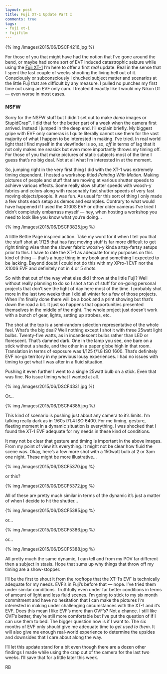 ```yaml
---
layout: post
title: Fuji XT-1 Update Part I
comments: true
tags:
- fuji xt-1
- fujifilm
---
```


{% img /images/2015/06/DSCF4216.jpg %}

For those of you that might have had the notion that I’ve gone around the bend, or maybe had some sort of EVF induced catastrophic seizure while using the [Fuji XT-1](()) I’m here to offer a first *real* update. Real in the sense that I spent the last couple of weeks shooting the living hell out of it. Consciously or subconsciously I chucked subject matter and scenarios at the little Fuji that are difficult by any measure. I pulled no punches my first time out using an EVF only cam. I treated it exactly like I would my Nikon Df — even worse in most cases.

### NSFW

<!--more-->

Sorry for the NSFW stuff but I didn’t set out to make *demo* images or StupidCrap™. I did that for the better part of a week when the camera first arrived. Instead I jumped in the deep end. I’ll explain briefly. My biggest gripe with EVF only cameras is I quite literally cannot use them for the vast majority of what I happen to be interested in making. I’ve tried. In real world light that I find myself in the viewfinder is so, so, *off* in terms of lag that it not only makes me seasick but even more importantly throws my timing off. For those of you that make pictures of static subjects most of the time I guess that’s no big deal. Not at all what I’m interested in at the moment. 

So, jumping right in the very first thing I did with the XT-1 was extremely timing dependent. I hosted a workshop titled *Painting With Motion*. Making pictures of people and stuff that are moving at various shutter speeds to achieve various effects.  Some really slow shutter speeds with woosh-y fabrics and colors along with reasonably fast shutter speeds of very fast moving objects/people. It was fun. As usual for this sort of thing I only made a few shots each setup as demos and examples. Contrary to what would have happened if I used the X100S EVF or other older cameras I’ve tried I didn’t completely embarrass myself — hey, when hosting a workshop you need to look like you know what you’re doing…

{% img /images/2015/06/DSCF3825.jpg %}

A little Bettie Page inspired action. Take my word for it when I tell you that the stuff shot at 1/125 that has fast moving stuff is far more difficult to get right timing wise than the slower fabric woosh-y kinda artsy-fartsy setups prior to this. I have to rate the XT-1 as adequate for my purposes on this kind of thing — that’s a huge thing in my book and something I expected to be lacking. Beyond doubt I could not do this with my XPro-1 EVF nor the X100S EVF and definitely not in 4 or 5 shots.

So with that out of the way what else did I throw at the little Fuji? Well without really planning to do so I shot a ton of stuff for on-going personal projects that don’t see the light of day here most of the time. I probably shot more in the last two weeks than I did all winter for a few of those projects. When I’m finally done there will be a book and a print showing but that’s down the road a bit. It just so happens that opportunities presented themselves in the middle of the night. The whole project just doesn’t work with a bunch of gear, lights, setting up strobes, etc.

The shot at the top is a semi-random selection representative of the whole feel. What’s the big deal? Well nothing except I shot it with three 25watt light bulbs. Twenty-five watts, as in incandescent bulbs rather than LED or florescent. That’s damned dark. One in the lamp you see, one bare on a stick without a shade, and the other in a paper globe high in that room. Translation in terms of exposure was 1/125 f/1.8 ISO 1600. That’s definitely EVF no-go territory in my previous lousy experiences. I had no issues with timing to get what I was after in a fluid situation. 

Pushing it even further I went to a single 25watt bulb on a stick. Even that was fine. No issue timing what I wanted at all. 

{% img /images/2015/06/DSCF4331.jpg %}

Or…

{% img /images/2015/06/DSCF4385.jpg %}

This kind of scenario is pushing just about any camera to it’s limits. I’m talking really dark as in 1/60s f/1.4 ISO 6400. For me timing, gesture, fleeting moment in a dynamic situation is everything. I was shocked that I found the XT-1 EVF adequate for my needs in these kind of conditions.

It may not be clear that gesture and timing is important in the above images. From my point of view it’s everything. It might not be clear how fluid the scene was. Okay, here’s a few more shot with a 150watt bulb at 2 or 3am one night. These might be more illustrative…

{% img /images/2015/06/DSCF5370.jpg %}

or this?

{% img /images/2015/06/DSCF5372.jpg %}

All of these are pretty much similar in terms of the dynamic it’s just a matter of when I decide to hit the shutter…

{% img /images/2015/06/DSCF5385.jpg %}

or…

{% img /images/2015/06/DSCF5386.jpg %}

or…

{% img /images/2015/06/DSCF5388.jpg %}

All pretty much the same dynamic, I can tell and from my POV far different then a subject in stasis. Hope that sums up why things that throw off my timing are a show-stopper. 

I’ll be the first to shout it from the rooftops that the XT-1’s EVF is technically adequate for my needs. EVF’s in Fuji’s before that — nope. I’ve tried them under similar conditions. Truthfully even under far better conditions in terms of amount of light and less fluid scenes. I’m going to stick to my six month commitment and have no hesitation that I can make the pictures I’m interested in making under challenging circumstances with the XT-1 and it’s EVF. Does this mean I like EVF’s more than OVF’s? Not a chance. I still like OVF’s better, they’re still more comfortable but I’ve put the question of if I can use them to bed. The bigger question now is if I want to. The six months of EVF only should give me adequate time to *get used to them*. It will also give me enough real-world experience to determine the upsides and downsides that I care about along the way.

I’ll let this update stand for a bit even though there are a dozen other findings I made while using the crap out of the camera for the last two weeks. I’ll save that for a little later this week. 

RB